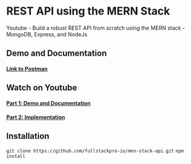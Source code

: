 # REST API using the MERN Stack
Youtube - Build a robust REST API from scratch using the MERN stack - MongoDB, Express, and NodeJs

## Demo and Documentation
#### [Link to Postman](https://documenter.getpostman.com/view/19136487/2s93z6dj27)

## Watch on Youtube 
#### [Part 1: Demo and Documentation ](https://www.youtube.com/watch?v=P7BiI5WtdPo)
#### [Part 2: Implementation](https://www.youtube.com/watch?v=_o8FXnfx6KM&t=25s)

## Installation
`git clone https://github.com/fullstackpro-io/men-stack-api.git`
`npm install`

